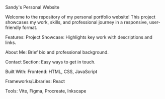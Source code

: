 Sandy's Personal Website

Welcome to the repository of my personal portfolio website! This project showcases my work, skills, and professional journey in a responsive, user-friendly format.

Features:
Project Showcase: Highlights key work with descriptions and links.

About Me: Brief bio and professional background.

Contact Section: Easy ways to get in touch.


Built With:
Frontend: HTML, CSS, JavaScript

Frameworks/Libraries: React

Tools: Vite, Figma, Procreate, Inkscape
